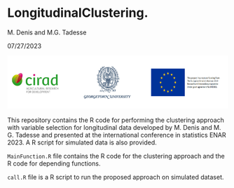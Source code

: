 # LongitudinalClustering.

M. Denis and M.G. Tadesse

07/27/2023

![](logo.png)

This repository contains the R code for performing the clustering approach with variable selection for longitudinal data developed by M. Denis and M. G. Tadesse and presented at the international conference in statistics ENAR 2023. A R script for simulated data is also provided. 

`MainFunction.R` file contains the R code for the clustering approach and the R code for depending functions.

`call.R` file is a R script to run the proposed approach on simulated dataset.
